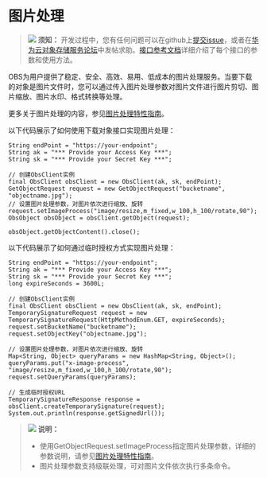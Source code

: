 # 图片处理<a name="obs_21_0710"></a>

>![](public_sys-resources/icon-notice.gif) **须知：** 
>开发过程中，您有任何问题可以在github上[提交issue](https://github.com/huaweicloud/huaweicloud-sdk-java-obs/issues)，或者在[华为云对象存储服务论坛](https://bbs.huaweicloud.com/forum/forum-620-1.html)中发帖求助。[接口参考文档](https://obssdk.obs.cn-north-1.myhuaweicloud.com/apidoc/cn/java/index.html)详细介绍了每个接口的参数和使用方法。

OBS为用户提供了稳定、安全、高效、易用、低成本的图片处理服务。当要下载的对象是图片文件时，您可以通过传入图片处理参数对图片文件进行图片剪切、图片缩放、图片水印、格式转换等处理。

更多关于图片处理的内容，参见[图片处理特性指南](http://support.huaweicloud.com/fg-obs/obs_01_0001.html)。

以下代码展示了如何使用下载对象接口实现图片处理：

```
String endPoint = "https://your-endpoint";
String ak = "*** Provide your Access Key ***";
String sk = "*** Provide your Secret Key ***";

// 创建ObsClient实例
final ObsClient obsClient = new ObsClient(ak, sk, endPoint);
GetObjectRequest request = new GetObjectRequest("bucketname", "objectname.jpg");
// 设置图片处理参数，对图片依次进行缩放、旋转
request.setImageProcess("image/resize,m_fixed,w_100,h_100/rotate,90");
ObsObject obsObject = obsClient.getObject(request);

obsObject.getObjectContent().close();
```

以下代码展示了如何通过临时授权方式实现图片处理：

```
String endPoint = "https://your-endpoint";
String ak = "*** Provide your Access Key ***";
String sk = "*** Provide your Secret Key ***";
long expireSeconds = 3600L;

// 创建ObsClient实例
final ObsClient obsClient = new ObsClient(ak, sk, endPoint);
TemporarySignatureRequest request = new TemporarySignatureRequest(HttpMethodEnum.GET, expireSeconds);
request.setBucketName("bucketname");
request.setObjectKey("objectname.jpg");

// 设置图片处理参数，对图片依次进行缩放、旋转
Map<String, Object> queryParams = new HashMap<String, Object>();
queryParams.put("x-image-process", "image/resize,m_fixed,w_100,h_100/rotate,90");
request.setQueryParams(queryParams);

// 生成临时授权URL
TemporarySignatureResponse response = obsClient.createTemporarySignature(request);
System.out.println(response.getSignedUrl());
```

>![](public_sys-resources/icon-note.gif) **说明：** 
>-   使用GetObjectRequest.setImageProcess指定图片处理参数，详细的参数说明，请参见[图片处理特性指南](http://support.huaweicloud.com/fg-obs/obs_01_0001.html)。
>-   图片处理参数支持级联处理，可对图片文件依次执行多条命令。

